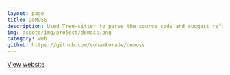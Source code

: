 ```yaml
---
layout: page
title: DeMOSS
description: Used Tree-sitter to parse the source code and suggest refactorings to evade MOSS. <br> <code>HTML</code> <code>CSS</code> <code>JavaScript</code>
img: assets/img/project/demoss.png
category: web
github: https://github.com/sohamkorade/demoss
---
```


<a href="https://sohamapps.rf.gd/demoss/">View website</a>